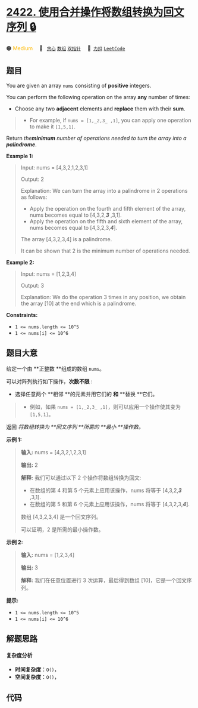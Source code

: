# [2422. 使用合并操作将数组转换为回文序列 🔒](https://2xiao.github.io/leetcode-js/problem/2422.html)

🟠 <font color=#ffb800>Medium</font>&emsp; 🔖&ensp; [`贪心`](/tag/greedy.md) [`数组`](/tag/array.md) [`双指针`](/tag/two-pointers.md)&emsp; 🔗&ensp;[`力扣`](https://leetcode.cn/problems/merge-operations-to-turn-array-into-a-palindrome) [`LeetCode`](https://leetcode.com/problems/merge-operations-to-turn-array-into-a-palindrome)

## 题目

You are given an array `nums` consisting of **positive** integers.

You can perform the following operation on the array **any** number of times:

  * Choose any two **adjacent** elements and **replace** them with their **sum**. 
> 
> * For example, if `nums = [1,_2,3_ ,1]`, you can apply one operation to make it `[1,5,1]`.

Return _the**minimum** number of operations needed to turn the array into a
**palindrome**_.



**Example 1:**

> Input: nums = [4,3,2,1,2,3,1]
> 
> Output: 2
> 
> Explanation: We can turn the array into a palindrome in 2 operations as follows:
> - Apply the operation on the fourth and fifth element of the array, nums becomes equal to [4,3,2,**_3_** ,3,1].
> - Apply the operation on the fifth and sixth element of the array, nums becomes equal to [4,3,2,3,**_4_**].
> 
> The array [4,3,2,3,4] is a palindrome.
> 
> It can be shown that 2 is the minimum number of operations needed.

**Example 2:**

> Input: nums = [1,2,3,4]
> 
> Output: 3
> 
> Explanation: We do the operation 3 times in any position, we obtain the array [10] at the end which is a palindrome.

**Constraints:**

  * `1 <= nums.length <= 10^5`
  * `1 <= nums[i] <= 10^6`


## 题目大意

给定一个由 **正整数  **组成的数组 `nums`。

可以对阵列执行如下操作，**次数不限** :

  * 选择任意两个 **相邻  **的元素并用它们的 **和**  **替换  **它们。 
> 
> * 例如，如果 `nums = [1,_2,3_ ,1]`，则可以应用一个操作使其变为 `[1,5,1]`。

返回 _将数组转换为  **回文序列  **所需的 **最小  **操作数。_



**示例 1:**

> 
> 
> 
> 
> 
> **输入:** nums = [4,3,2,1,2,3,1]
> 
> **输出:** 2
> 
> **解释:** 我们可以通过以下 2 个操作将数组转换为回文:
> - 在数组的第 4 和第 5 个元素上应用该操作，nums 将等于 [4,3,2,**_3_** ,3,1].
> - 在数组的第 5 和第 6 个元素上应用该操作，nums 将等于 [4,3,2,3,**_4_**].
> 
> 数组 [4,3,2,3,4] 是一个回文序列。
> 
> 可以证明，2 是所需的最小操作数。
> 
> 

**示例  2:**

> 
> 
> 
> 
> 
> **输入:** nums = [1,2,3,4]
> 
> **输出:** 3
> 
> **解释:** 我们在任意位置进行 3 次运算，最后得到数组 [10]，它是一个回文序列。
> 
> 



**提示:**

  * `1 <= nums.length <= 10^5`
  * `1 <= nums[i] <= 10^6`


## 解题思路

#### 复杂度分析

- **时间复杂度**：`O()`，
- **空间复杂度**：`O()`，

## 代码

```javascript

```